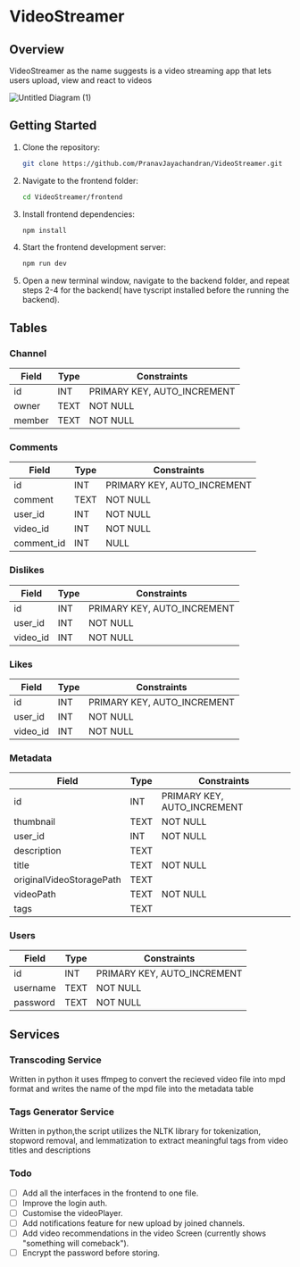 # VideoStreamer

## Overview

VideoStreamer as the name suggests is a video streaming app that lets users upload, view and react to videos

![Untitled Diagram (1)](https://github.com/PranavJayachandran/VideoStreamer/assets/77000606/2a117e3b-f676-42a3-a1dc-71462d19fa5a)

## Getting Started

1. Clone the repository:

   ```bash
   git clone https://github.com/PranavJayachandran/VideoStreamer.git
   ```

2. Navigate to the frontend folder:

   ```bash
   cd VideoStreamer/frontend
   ```

3. Install frontend dependencies:

   ```bash
   npm install
   ```

4. Start the frontend development server:

   ```bash
   npm run dev
   ```

5. Open a new terminal window, navigate to the backend folder, and repeat steps 2-4 for the backend( have tyscript installed before the running the backend).

## Tables
### Channel
| Field     | Type          | Constraints               |
|-----------|---------------|---------------------------|
| id        | INT           | PRIMARY KEY, AUTO_INCREMENT|
| owner     | TEXT          | NOT NULL                  |
| member    | TEXT          | NOT NULL                  |

### Comments
| Field      | Type          | Constraints               |
|------------|---------------|---------------------------|
| id         | INT           | PRIMARY KEY, AUTO_INCREMENT|
| comment    | TEXT          | NOT NULL                  |
| user_id    | INT           | NOT NULL                  |
| video_id   | INT           | NOT NULL                  |
| comment_id | INT           | NULL                      |

### Dislikes
| Field   | Type  | Constraints               |
|---------|-------|---------------------------|
| id      | INT   | PRIMARY KEY, AUTO_INCREMENT|
| user_id | INT   | NOT NULL                  |
| video_id| INT   | NOT NULL                  |

### Likes
| Field   | Type  | Constraints               |
|---------|-------|---------------------------|
| id      | INT   | PRIMARY KEY, AUTO_INCREMENT|
| user_id | INT   | NOT NULL                  |
| video_id| INT   | NOT NULL                  |

### Metadata
| Field                   | Type          | Constraints               |
|-------------------------|---------------|---------------------------|
| id                      | INT           | PRIMARY KEY, AUTO_INCREMENT|
| thumbnail               | TEXT          | NOT NULL                  |
| user_id                 | INT           | NOT NULL                  |
| description             | TEXT          |                           |
| title                   | TEXT          | NOT NULL                  |
| originalVideoStoragePath| TEXT          |                           |
| videoPath               | TEXT          | NOT NULL                  |
| tags                    | TEXT          |                           |

### Users
| Field     | Type          | Constraints               |
|-----------|---------------|---------------------------|
| id        | INT           | PRIMARY KEY, AUTO_INCREMENT|
| username  | TEXT          | NOT NULL                  |
| password  | TEXT          | NOT NULL                  |


## Services
### Transcoding Service
Written in python it uses ffmpeg to convert the recieved video file into mpd format and writes the name of the mpd file into the metadata table

### Tags Generator Service
Written in python,the script utilizes the NLTK library for tokenization, stopword removal, and lemmatization to extract meaningful tags from video titles and descriptions

### Todo
- [ ] Add all the interfaces in the frontend to one file.
- [ ] Improve the login auth.
- [ ] Customise the videoPlayer.
- [ ] Add notifications feature for new upload by joined channels.
- [ ] Add video recommendations in the video Screen (currently shows "something will comeback").
- [ ] Encrypt the password before storing.
